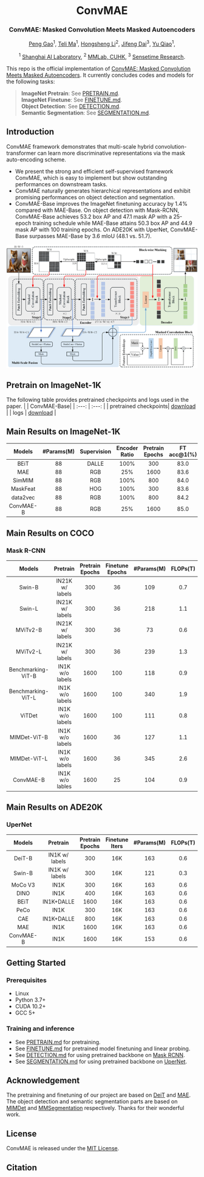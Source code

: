 <div align="center">
<h1>ConvMAE</h1>
<h3>ConvMAE: Masked Convolution Meets Masked Autoencoders</h3>

[Peng Gao](https://scholar.google.com/citations?user=miFIAFMAAAAJ&hl=en&oi=ao)<sup>1</sup>, [Teli Ma](https://scholar.google.com/citations?user=arny77IAAAAJ&hl=en&oi=ao)<sup>1</sup>, [Hongsheng Li](https://scholar.google.com/citations?user=BN2Ze-QAAAAJ&hl=en&oi=ao)<sup>2</sup>, [Jifeng Dai](https://scholar.google.com/citations?user=SH_-B_AAAAAJ&hl=en&oi=ao)<sup>3</sup>, [Yu Qiao](https://scholar.google.com/citations?user=gFtI-8QAAAAJ&hl=en&oi=ao)<sup>1</sup>,

<sup>1</sup> [Shanghai AI Laboratory](https://www.shlab.org.cn/), <sup>2</sup> [MMLab, CUHK](https://mmlab.ie.cuhk.edu.hk/), <sup>3</sup> [Sensetime Research](https://www.sensetime.com/cn).

</div>

This repo is the official implementation of [ConvMAE: Masked Convolution Meets Masked Autoencoders](https://arxiv.org/abs/2205.03892). It currently concludes codes and models for the following tasks:
> **ImageNet Pretrain**: See [PRETRAIN.md](PRETRAIN.md).\
> **ImageNet Finetune**: See [FINETUNE.md](FINETUNE.md).\
> **Object Detection**: See [DETECTION.md](DET/DETECTION.md).\
> **Semantic Segmentation**: See [SEGMENTATION.md](SEG/SEGMENTATION.md).

## Introduction
ConvMAE framework demonstrates that multi-scale hybrid convolution-transformer can learn more discriminative representations via the mask auto-encoding scheme. 
* We present the strong and efficient self-supervised framework ConvMAE, which is easy to implement but show outstanding performances on downstream tasks.
* ConvMAE naturally generates hierarchical representations and exhibit promising performances on object detection and segmentation.
* ConvMAE-Base improves the ImageNet finetuning accuracy by 1.4% compared with MAE-Base.
On object detection with Mask-RCNN, ConvMAE-Base achieves 53.2 box AP and 47.1 mask AP with a 25-epoch training schedule while MAE-Base attains 50.3 box AP and 44.9 mask AP with 100 training epochs. On ADE20K with UperNet, ConvMAE-Base surpasses MAE-Base by 3.6 mIoU (48.1 vs. 51.7).


![tenser](figures/ConvMAE.png)

## Pretrain on ImageNet-1K
The following table provides pretrained checkpoints and logs used in the paper.
| | ConvMAE-Base|
| :---: | :---: |
| pretrained checkpoints| [download](https://drive.google.com/file/d/1AEPivXw0A0b_m5EwEi6fg2pOAoDr8C31/view?usp=sharing) |
| logs | [download](https://drive.google.com/file/d/1Je9ClIGCQP43xC3YURVFPnaMRC0-ax1h/view?usp=sharing) |

## Main Results on ImageNet-1K
| Models | #Params(M) | Supervision | Encoder Ratio | Pretrain Epochs | FT acc@1(%) | LIN acc@1(%) | FT logs/weights | LIN logs/weights |
| :---: | :---: | :---: | :---: | :---: | :---: | :---: | :---: | :---: |
| BEiT | 88 | DALLE | 100% | 300 | 83.0 | 37.6 | - | - |
| MAE | 88 | RGB | 25% | 1600 | 83.6 | 67.8 | - | - |
| SimMIM | 88 | RGB | 100% | 800 | 84.0 | 56.7 | - | - |
| MaskFeat | 88 | HOG | 100% | 300 | 83.6 | N/A | - | - |
| data2vec | 88 | RGB | 100% | 800 | 84.2 | N/A | - | - |
| ConvMAE-B | 88 | RGB | 25% | 1600 | 85.0 | 70.9 | [log](https://drive.google.com/file/d/1nzAOD5UR3b9QqwD2vMMz0Bx3170sypuy/view?usp=sharing)/[weight](https://drive.google.com/file/d/19F6vQUlITpzNLvXLKi5NRxRLOmKRxqFi/view?usp=sharing) |



## Main Results on COCO
### Mask R-CNN
| Models | Pretrain | Pretrain Epochs | Finetune Epochs | #Params(M)| FLOPs(T) | box AP | mask AP | logs/weights |
| :---: | :---: | :---: |:---: | :---: | :---: | :---: | :---: | :---: |
| Swin-B | IN21K w/ labels | 300 | 36 | 109 | 0.7 | 51.4 | 45.4 | - | 
| Swin-L | IN21K w/ labels | 300 | 36 | 218 | 1.1 | 52.4 | 46.2 | - | 
| MViTv2-B | IN21K w/ labels | 300 | 36 | 73 | 0.6 | 53.1 | 47.4 | - | 
| MViTv2-L | IN21K w/ labels | 300 | 36 | 239 | 1.3 | 53.6 | 47.5 | - | 
| Benchmarking-ViT-B | IN1K w/o labels | 1600 | 100 | 118 | 0.9 | 50.4 | 44.9 | - |
| Benchmarking-ViT-L | IN1K w/o labels | 1600 | 100 | 340 | 1.9 | 53.3 | 47.2 | - |
| ViTDet | IN1K w/o labels | 1600 | 100 | 111 | 0.8 | 51.2 | 45.5 | - |
| MIMDet-ViT-B | IN1K w/o labels | 1600 | 36 | 127 | 1.1 | 51.5 | 46.0 | - |
| MIMDet-ViT-L | IN1K w/o labels | 1600 | 36 | 345 | 2.6 | 53.3 | 47.5 | - |
| ConvMAE-B | IN1K w/o lables | 1600 | 25 | 104 | 0.9 | 53.2 | 47.1 | soon |



## Main Results on ADE20K
### UperNet
| Models | Pretrain | Pretrain Epochs| Finetune Iters | #Params(M)| FLOPs(T) | mIoU | logs/weights |
| :---: | :---: | :---: | :---: | :---: | :---: | :---: | :---: |
| DeiT-B | IN1K w/ labels | 300 | 16K | 163 | 0.6 | 45.6 | - |
| Swin-B | IN1K w/ labels | 300 | 16K | 121 | 0.3 | 48.1 | - |
| MoCo V3 | IN1K | 300 | 16K | 163 | 0.6 | 47.3 | -  |
| DINO | IN1K | 400 | 16K | 163 | 0.6 | 47.2 | -  |
| BEiT | IN1K+DALLE | 1600 | 16K | 163 | 0.6 | 47.1 | -  |
| PeCo | IN1K | 300 | 16K | 163 | 0.6 | 46.7 | -  |
| CAE | IN1K+DALLE | 800 | 16K | 163 | 0.6 | 48.8 | -  |
| MAE | IN1K | 1600 | 16K | 163 | 0.6 | 48.1 | -  |
| ConvMAE-B | IN1K | 1600 | 16K | 153 | 0.6 | 51.7 | soon  |

## Getting Started
### Prerequisites
* Linux
* Python 3.7+
* CUDA 10.2+
* GCC 5+

### Training and inference
* See [PRETRAIN.md](PRETRAIN.md) for pretraining.
* See [FINETUNE.md](FINETUNE.md) for pretrained model finetuning and linear probing. 
* See [DETECTION.md](DET/DETECTION.md) for using pretrained backbone on [Mask RCNN](https://openaccess.thecvf.com/content_iccv_2017/html/He_Mask_R-CNN_ICCV_2017_paper.html).
* See [SEGMENTATION.md](SEG/SEGMENTATION.md) for using pretrained backbone on [UperNet](https://openaccess.thecvf.com/content_ECCV_2018/html/Tete_Xiao_Unified_Perceptual_Parsing_ECCV_2018_paper.html).

## Acknowledgement
The pretraining and finetuning of our project are based on [DeiT](https://github.com/facebookresearch/deit) and [MAE](https://github.com/facebookresearch/mae). The object detection and semantic segmentation parts are based on [MIMDet](https://github.com/hustvl/MIMDet) and [MMSegmentation](https://github.com/open-mmlab/mmsegmentation) respectively. Thanks for their wonderful work.

## License
ConvMAE is released under the [MIT License](https://github.com/Alpha-VL/ConvMAE/blob/main/LICENSE).

## Citation


